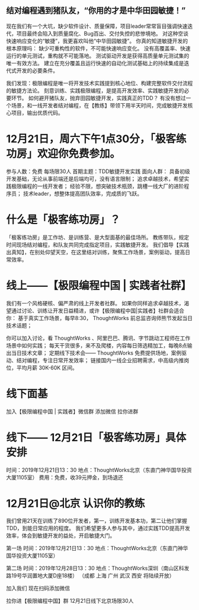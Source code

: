 ## 结对编程遇到猪队友，“你用的才是中华田园敏捷！”
现在我们有一个大坑，缺少软件设计、质量保障，项目leader常常盲目强调快速迭代，项目最终会陷入到质量腐化、Bug百出、交付失控的悲惨境地。
对这种空谈快速响应变化的“敏捷”，我更喜欢叫他“中华田园敏捷”。
你真的知道敏捷开发的根本原理吗：
缺少可重构性的软件，不可能快速响应变化。
没有高覆盖率、快速运行的单元测试，重构就不可能落地。
测试驱动开发是获得高质量单元测试集的唯一有效方法。
建立在充分覆盖且运行快速的自动化测试基础上的持续集成是迭代式开发的必要条件。

我们发现：极限编程是唯一将开发技术实践提到核心地位、构建完整软件交付流程的敏捷方法论。
刻意训练、实践极限编程，是提高开发效率、实践敏捷开发的必要环节。
如何避开猪队友，抛弃田园敏捷开发，实践真正的TDD？
有没有想过一个场景，和一线开发者结对编程，在【教练】带领下用半天时间，完成敏捷开发核心项目，输出优质代码。

# 12月21日，周六下午1点30分，「极客练功房」欢迎你免费参加。
参与人数：免费 每场限30人
首期主题：TDD敏捷开发实践
面向人群：
具备初级开发基础，无论从事前端还是后端均可，没有语言限制；
追求卓越技术，希望实践极限编程的一线开发者；
经验不限，想突破技术瓶颈，跳槽一线大厂的进阶程序员；
技术leader，想整体提高团队效率，完成质的飞跃。
# 什么是「极客练功房」？
「极客练功房」是工作坊、是训练营、是大型面基的最佳场所。
教练带队，规定时间现场结对编程，和队友共同完成指定项目，实践敏捷开发。
我们倡导【实践出真知】，在别处仰望天空，在这里结对训练，聚焦工作场景，案例驱动，提高日常效率。
# 线上——【极限编程中国 | 实践者社群】
我们有一个风格硬核、偏严肃的线上开发者社群。
如果你同样追求卓越技术，渴望通过讨论、训练让开发日益精进，或许【极限编程中国|实践者】社群会适合你：
基于真实工作场景，每早8:30， ThoughtWorks 前总监咨询师熊节发起当日技术话题；

你可以加入讨论，看 ThoughtWorks 、阿里巴巴、腾讯、字节跳动工程师在工作场景中如何实践；
每天干货很多，来不及爬楼，内容每日筛选精加工，每晚8点输出当日技术文章；
定期线下技术会——  ThoughtWorks 免费提供场地，案例驱动、结对编程，专注日常开发效率；
链接国内一线企业招聘需求，中高级内推岗位，平均月薪 30K-60K 区间。

# 线下面基
加入【极限编程中国 | 实践者】微信群
添加微信  拉你进群

# 线下—— 12月21日「极客练功房」具体安排  

时间：2019年12月21日13：30
地点：ThoughtWorks北京（东直门神华国华投资大厦1105室）
费用：免费，收39元押金，到场退还

# 12月21日@北京  认识你的教练
我们曾用21天在训练了890位开发者，第一，训练开发基本功，第二让他们掌握TDD，到能日常应用的程度。
我们希望更多人参与其中，通过实践TDD提高开发效率，体会到敏捷开发的益处，开启敏捷大门。

第一场 
时间：2019年12月21日13：30
地点：ThoughtWorks北京（东直门神华国华投资大厦1105室）

第二场 
时间：2019年12月28日13：30
地点：ThoughtWorks深圳（南山区科发路19号华润置地大厦D座18楼）
（成都 上海 广州 武汉 西安 将陆续开放）

加入我们 
现在扫码添加微信

拉你进【极限编程中国】群
12月21日线下北京场限30人

